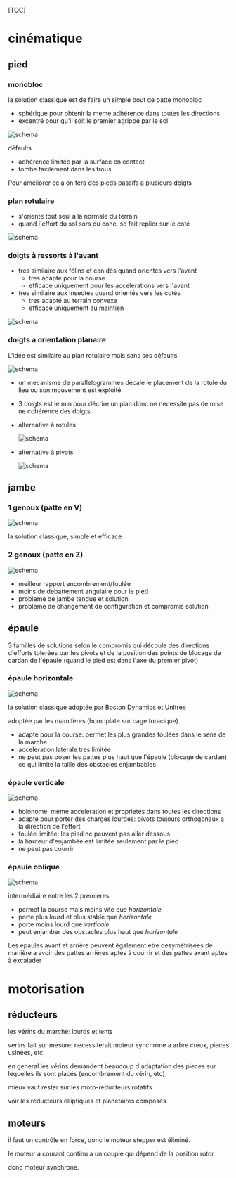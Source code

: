  

[TOC]



# cinématique

## pied

### monobloc

la solution classique est de faire un simple bout de patte monobloc

- sphérique pour obtenir la meme adhérence dans toutes les directions
- excentré pour qu'il soit le premier agrippé par le sol

![schema]()

défaults

- adhérence limitée par la surface en contact
- tombe facilement dans les trous

Pour améliorer cela on fera des pieds passifs a plusieurs doigts

### plan rotulaire

- s'oriente tout seul a la normale du terrain
- quand l'effort du sol sors du cone, se fait replier sur le coté

![schema]()

### doigts à ressorts à l'avant

- tres similaire aux félins et canidés quand orientés vers l'avant
  - tres adapté pour la course
  - efficace uniquement pour les accelerations vers l'avant
- tres similaire aux insectes quand orientés vers les cotés
  - tres adapté au terrain convexe
  - efficace uniquement au maintien

![schema]()

### doigts a orientation planaire

L'idée est similaire au plan rotulaire mais sans ses défaults

![schema]()

- un mecanisme de parallelogrammes décale le placement de la rotule du lieu ou son mouvement est exploité

- 3 doigts est le min pour décrire un plan donc ne necessite pas de mise ne cohérence des doigts

- alternative à rotules

  ![schema]()

- alternative à pivots

  ![schema]()

## jambe

### 1 genoux (patte en V)

![schema]()

la solution classique, simple et efficace

### 2 genoux (patte en Z)

![schema]()

- meilleur rapport encombrement/foulée
- moins de debattement angulaire pour le pied
- probleme de jambe tendue et solution
- probleme de changement de configuration et compromis solution

## épaule

3 familles de solutions selon le compromis qui découle des directions d'efforts tolerées par les pivots et de la position des points de blocage de cardan de l'épaule (quand le pied est dans l'axe du premier pivot)

### épaule horizontale

![schema]()

la solution classique adoptée par Boston Dynamics et Unitree

adoptée par les mamifères (homoplate sur cage toracique)

- adapté pour la course: permet les plus grandes foulées dans le sens de la marche
- acceleration latérale tres limitée
- ne peut pas poser les pattes plus haut que l'épaule (blocage de cardan) ce qui limite la taille des obstacles enjambables

### épaule verticale

![schema]()

- holonome: meme acceleration et proprietés dans toutes les directions
- adapté pour porter des charges lourdes: pivots toujours orthogonaux a la direction de l'effort
- foulée limitée: les pied ne peuvent pas aller dessous
- la hauteur d'enjambée est limitée seulement par le pied
- ne peut pas courrir

### épaule oblique

![schema]()

intermédiaire entre les 2 premieres

- permet la course mais moins vite que *horizontale*
- porte plus lourd et plus stable que *horizontale*
- porte moins lourd que *verticale*
- peut enjamber des obstacles plus haut que *horizontale*

Les épaules avant et arrière peuvent également etre desymétrisées de manière a avoir des pattes arrières aptes à courrir et des pattes avant aptes à excalader

# motorisation

## réducteurs

les vérins du marché: lourds et lents

verins fait sur mesure: necessiterait moteur synchrone a arbre creux, pieces usinées, etc.

en general les vérins demandent beaucoup d'adaptation des pieces sur lequelles ils sont placés (encombrement du vérin, etc)

mieux vaut rester sur les moto-reducteurs rotatifs

voir les reducteurs elliptiques et planétaires composés

## moteurs

il faut un contrôle en force, donc le moteur stepper est éliminé.

le moteur a courant continu a  un couple qui dépend de la position rotor

donc moteur synchrone. 

